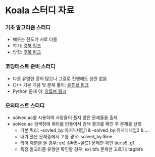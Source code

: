 # Koala 스터디 자료


### 기초 알고리즘 스터디
- 배우는 진도가 서로 다름
- 학기: [깃북 링크](https://70825.gitbook.io/koala_basic_algorithm_study_semester/)
- 방학: [깃북 링크](https://70825.gitbook.io/koala_basic_algorithm_study_education/)


### 코딩테스트 준비 스터디
- 다른 유명한 강의 많으니 그걸로 진행해도 상관 없음
- C++ 기본 개념 및 문제 풀이: [유튜브 링크](https://youtube.com/playlist?list=PLBdD-Necee4nHCmsBQPMmlQz8IYn489zz)
- Python 문제 이: [유튜브 링크](https://youtube.com/playlist?list=PLa2CPpx0Q_5u1l1UmEpBvVtOcbzjx7Y12)


### 모의테스트 스터디
- solved.ac를 사용하여 사람들이 풀지 않은 문제들을 출제
- solved.ac 검색창에 쿼리를 만들어서 검색 결과를 확인 후 문제를 선정
  * 기본 쿼리: -sovled_by:유저닉네임1 & -solved_by:유저닉네임2 & ....
  * 내가 풀은 문제중에서 고를 경우: solved_by:$me
  * 티어 제한을 둘 경우: ex) 실버5~골드1 문제만 확인 tier:s5..g1
  * 특정 알고리즘 유형만 확인할 경우: ex) bfs 문제만 고르기: tag:bfs
